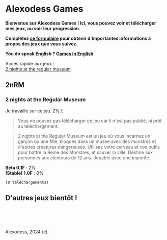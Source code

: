 # Alexodess Games
**Bienvenue sur Alexodess Games ! Ici, vous pouvez voir et télécharger mes jeux, ou voir leur progression.**

**Complétez [ce formulaire](/sub.html) pour obtenir d'importantes informations à propos des jeux que vous suivez.**

**You do speak English ? [Games in English](https://alexodess211.github.io/games/)**

Accès rapide aux jeux :\
[2 nights at the regular museum](#2nrm)

## 2nRM
### 2 nights at the Regular Museum
Je travaille sur ce jeu. 2%.\
> Vous ne pouvez pas télécharger ce jeu car il n'est pas publié, ni prêt au téléchargement.

> 2 nights at the Regular Museum est un jeu où vous incarnez un garçon ou une fille, bloqués dans un musée avec des monstres et d'autres créatures dangereuses. Utilisez votre cerveau et vos outils pour battre la Reine des Monstres, et sauver la ville. Destiné aux personnes aux alentours de 12 ans. Jouable avec une manette.

**Beta 0.1F** : 2%\
**(Stable) 1.0F** : 0%

`(0 téléchargements)`

## D'autres jeux bientôt !
\
\
\
\
Alexodess, 2024 (c)
